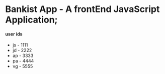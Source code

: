 # Bankist App - A frontEnd JavaScript Application;

#### user ids
- js - 1111
- jd - 2222
- ap - 3333
- pa - 4444
- vg - 5555